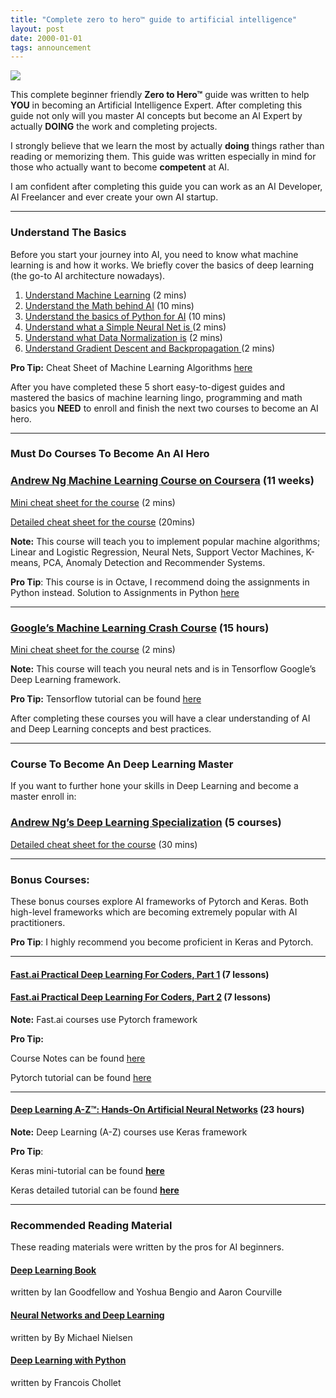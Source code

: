 ```yaml
---
title: "Complete zero to hero™ guide to artificial intelligence"
layout: post
date: 2000-01-01
tags: announcement
---
```



![](https://cdn-images-1.medium.com/max/800/1*9dFhDNjp7iC-V1aEPd6ppw.jpeg)

This complete beginner friendly **Zero to Hero™** guide was written to help
**YOU** in becoming an Artificial Intelligence Expert. After completing this
guide not only will you master AI concepts but become an AI Expert by actually
**DOING** the work and completing projects.

I strongly believe that we learn the most by actually **doing** things rather
than reading or memorizing them. This guide was written especially in mind for
those who actually want to become **competent** at AI.

I am confident after completing this guide you can work as an AI Developer, AI
Freelancer and ever create your own AI startup.

*****

### Understand The Basics

Before you start your journey into AI, you need to know what machine learning is
and how it works. We briefly cover the basics of deep learning (the go-to AI
architecture nowadays).

1.  [Understand Machine
Learning](https://lahorekid.github.io/2019/01/01/dummy-ml.html)
(2 mins)
2.  [Understand the Math behind
AI](https://lahorekid.github.io/2019/01/01/dummy-math.html)
(10 mins)
3.  [Understand the basics of Python for
AI](https://lahorekid.github.io/2019/01/01/dummy-python.html) (10
mins)
4.  [Understand what a Simple Neural Net is
](https://lahorekid.github.io/2019/01/01/neural-net.html)(2
mins)
5.  [Understand what Data Normalization
is](https://lahorekid.github.io/2019/01/01/dummy-data.html)
(2 mins)
6.  [Understand Gradient Descent and Backpropagation
](https://lahorekid.github.io/2019/01/01/dummy-grad.html)(2 mins)

**Pro Tip:** Cheat Sheet of Machine Learning Algorithms
[here](http://ml-cheatsheet.readthedocs.io/en/latest/index.html)

After you have completed these 5 short easy-to-digest guides and mastered the
basics of machine learning lingo, programming and math basics you **NEED** to
enroll and finish the next two courses to become an AI hero.

*****

### **Must Do Courses To Become An AI Hero**

### [Andrew Ng Machine Learning Course on Coursera](https://www.coursera.org/learn/machine-learning) (11 weeks)

[Mini cheat sheet for the course](https://medium.com/@lahorekid/cheat-sheet-for-andrew-ngs-machine-learning-course-on-coursera-9933ee3b608f)
(2 mins)

[Detailed cheat sheet for the course](https://www.slideshare.net/TessFerrandez/a-developers-guide-to-machine-learning#stats-panel) (20mins)

**Note:** This course will teach you to implement popular machine algorithms;
Linear and Logistic Regression, Neural Nets, Support Vector Machines, K-means,
PCA, Anomaly Detection and Recommender Systems.

**Pro Tip**: This course is in Octave, I recommend doing the assignments in
Python instead. Solution to Assignments in Python
[here](https://github.com/JWarmenhoven/Coursera-Machine-Learning)

*****

### [Google’s Machine Learning Crash Course](https://developers.google.com/machine-learning/crash-course/) (15 hours)

[Mini cheat sheet for the course](https://medium.com/@lahorekid/cheat-sheet-for-googles-machine-learning-crash-course-53f401ff0356)
(2 mins)

**Note:** This course will teach you neural nets and is in Tensorflow Google’s
Deep Learning framework.

**Pro Tip:** Tensorflow tutorial can be found
[here](https://www.tensorflow.org/tutorials/)

After completing these courses you will have a clear understanding of AI and
Deep Learning concepts and best practices.

*****

### Course To Become An Deep Learning Master

If you want to further hone your skills in Deep Learning and become a master
enroll in:

### [Andrew Ng’s Deep Learning Specialization](https://www.coursera.org/specializations/deep-learning) (5 courses)

[Detailed cheat sheet for the course](https://www.slideshare.net/TessFerrandez/notes-from-coursera-deep-learning-courses-by-andrew-ng) (30 mins)

*****

### Bonus Courses:

These bonus courses explore AI frameworks of Pytorch and Keras. Both high-level
frameworks which are becoming extremely popular with AI practitioners.

**Pro Tip**: I highly recommend you become proficient in Keras and Pytorch.

*****

#### [Fast.ai Practical Deep Learning For Coders, Part 1](http://course.fast.ai/) (7 lessons)

#### [Fast.ai Practical Deep Learning For Coders, Part 2](http://course.fast.ai/part2.html) (7 lessons)

**Note:** Fast.ai courses use Pytorch framework

**Pro Tip:**

Course Notes can be found [here](http://wiki.fast.ai/index.php/Course_notes)

Pytorch tutorial can be found [here](https://pytorch.org/tutorials/)

*****

#### [Deep Learning A-Z™: Hands-On Artificial Neural Networks](https://www.udemy.com/deeplearning/) (23 hours)

**Note:** Deep Learning (A-Z) courses use Keras framework

**Pro Tip**:

Keras mini-tutorial can be found [**here**](https://elitedatascience.com/keras-tutorial-deep-learning-in-python)

Keras detailed tutorial can be found [**here**](https://blog.keras.io/category/tutorials.html)

*****

### **Recommended Reading Material**

These reading materials were written by the pros for AI beginners.

#### [Deep Learning Book](http://www.deeplearningbook.org/)

written by Ian Goodfellow and Yoshua Bengio and Aaron Courville

#### [Neural Networks and Deep Learning](http://neuralnetworksanddeeplearning.com/)

written by By Michael Nielsen

#### [Deep Learning with Python](http://www.deeplearningitalia.com/wp-content/uploads/2017/12/Dropbox_Chollet.pdf)

written by Francois Chollet

